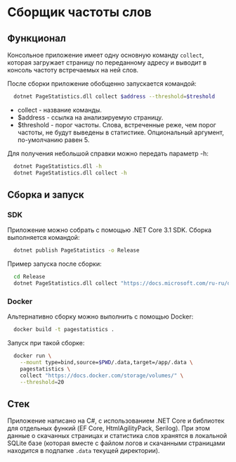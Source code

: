 # Сборщик частоты слов

## Функционал

Консольное приложение имеет одну основную команду `collect`, которая загружает страницу по переданному адресу и выводит
в консоль частоту встречаемых на ней слов.

После сборки приложение обобщенно запускается командой:

```bash
  dotnet PageStatistics.dll collect $address --threshold=$treshold
```

* collect - название команды.
* $address - ссылка на анализируемую страницу.
* $threshold - порог частоты. Слова, встреченные реже, чем порог частоты, не будут выведены в статистике. Опциональный
  аргумент, по-умолчанию равен 5.

Для получения небольшой справки можно передать параметр -h:

```bash
  dotnet PageStatistics.dll -h
  dotnet PageStatistics.dll collect -h
```

## Сборка и запуск

### SDK

Приложение можно собрать с помощью .NET Core 3.1 SDK. Сборка выполняется командой:

```bash
  dotnet publish PageStatistics -o Release
```

Пример запуска после сборки:

```bash
  cd Release
  dotnet PageStatistics.dll collect "https://docs.microsoft.com/ru-ru/dotnet/core/tools/dotnet-publish"
```

### Docker

Альтернативно сборку можно выполнить с помощью Docker:

```bash
  docker build -t pagestatistics .
```

Запуск при такой сборке:

```bash
  docker run \
    --mount type=bind,source=$PWD/.data,target=/app/.data \
    pagestatistics \
    collect "https://docs.docker.com/storage/volumes/" \
    --threshold=20
```

## Cтек

Приложение написано на C#, с использованием .NET Core и библиотек для отдельных функий (EF Core, HtmlAgilityPack,
Serilog). При этом данные о скачанных страницах и статистика слов хранятся в локальной SQLite базе (которая вместе с
файлом логов и скачанными страницами находится в подпапке `.data` текущей директории).
